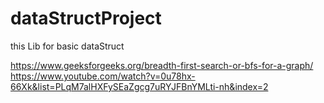 # dataStructProject
this Lib for basic dataStruct


https://www.geeksforgeeks.org/breadth-first-search-or-bfs-for-a-graph/
https://www.youtube.com/watch?v=0u78hx-66Xk&list=PLqM7alHXFySEaZgcg7uRYJFBnYMLti-nh&index=2
